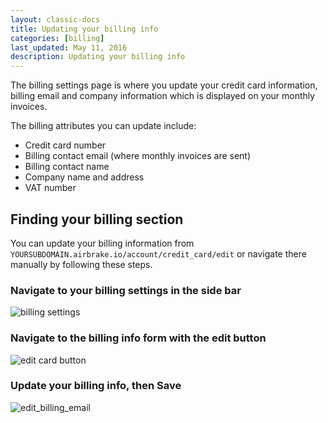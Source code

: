 ```yaml
---
layout: classic-docs
title: Updating your billing info
categories: [billing]
last_updated: May 11, 2016
description: Updating your billing info
---
```


The billing settings page is where you update your credit card information,
billing email and company information which is displayed on your monthly
invoices.

The billing attributes you can update include:

- Credit card number
- Billing contact email (where monthly invoices are sent)
- Billing contact name
- Company name and address
- VAT number

## Finding your billing section
You can update your billing information from
`YOURSUBDOMAIN.airbrake.io/account/credit_card/edit` or navigate there manually
by following these steps.

### Navigate to your billing settings in the side bar
![billing settings](/docs/assets/img/docs/airbrake/billing_settings.png)

### Navigate to the billing info form with the edit button
![edit card button](/docs/assets/img/docs/airbrake/edit_card_button.png)

### Update your billing info, then **Save**
![edit_billing_email](/docs/assets/img/docs/airbrake/edit_billing_email.png)
